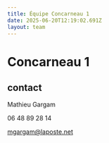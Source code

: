 ```yaml
---
title: Équipe Concarneau 1
date: 2025-06-20T12:19:02.691Z
layout: team
---
```


# Concarneau 1



## contact 

Mathieu Gargam

 06 48 89 28 14

mgargam@laposte.net

